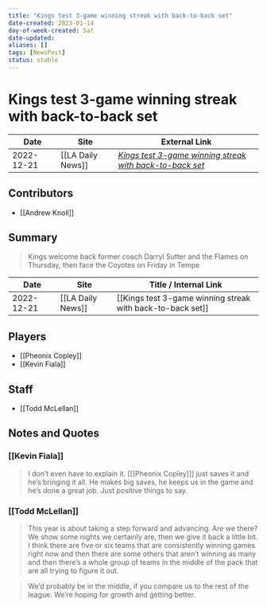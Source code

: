 ```yaml
---
title: "Kings test 3-game winning streak with back-to-back set"
date-created: 2023-01-14
day-of-week-created: Sat
date-updated: 
aliases: []
tags: [NewsPost]
status: stable
---
```


# Kings test 3-game winning streak with back-to-back set

| Date       | Site              | External Link                                                                                                                                            |
| ---------- | ----------------- | -------------------------------------------------------------------------------------------------------------------------------------------------------- |
| 2022-12-21 | [[LA Daily News]] | [*Kings test 3-game winning streak with back-to-back set*](https://www.dailynews.com/2022/12/21/kings-test-3-game-winning-streak-with-back-to-back-set/) |

## Contributors
- [[Andrew Knoll]]

## Summary
> Kings welcome back former coach Darryl Sutter and the Flames on Thursday, then face the Coyotes on Friday in Tempe

| Date       | Site              | Title / Internal Link                                      |
| ---------- | ----------------- | ---------------------------------------------------------- |
| 2022-12-21 | [[LA Daily News]] | [[Kings test 3-game winning streak with back-to-back set]] |

## Players
- [[Pheonix Copley]]
- [[Kevin Fiala]]

## Staff
- [[Todd McLellan]]

## Notes and Quotes
### [[Kevin Fiala]]
> I don’t even have to explain it. \[[[Pheonix Copley]]] just saves it and he’s bringing it all. He makes big saves, he keeps us in the game and he’s done a great job. Just positive things to say.

### [[Todd McLellan]]
> This year is about taking a step forward and advancing. Are we there? We show some nights we certainly are, then we give it back a little bit. I think there are five or six teams that are consistently winning games right now and then there are some others that aren’t winning as many and then there’s a whole group of teams in the middle of the pack that are all trying to figure it out.

> We’d probably be in the middle, if you compare us to the rest of the league. We’re hoping for growth and getting better.